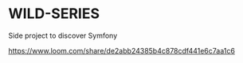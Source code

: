 # WILD-SERIES
Side project to discover Symfony

https://www.loom.com/share/de2abb24385b4c878cdf441e6c7aa1c6
